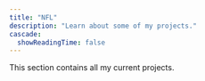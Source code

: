 ```yaml
---
title: "NFL"
description: "Learn about some of my projects."
cascade:
  showReadingTime: false  
---
```

This section contains all my current projects.
